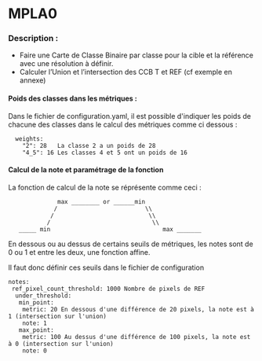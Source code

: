 # MPLA0 
 
### Description : 
* Faire une Carte de Classe Binaire par classe pour la cible et la référence avec une résolution à définir.  
* Calculer l’Union et l’intersection des CCB T et REF (cf exemple en annexe) 

#### Poids des classes dans les métriques : 
Dans le fichier de configuration.yaml, il est possible d'indiquer les poids de chacune des classes dans le calcul des métriques comme ci dessous : 
```mpap0: Nom de la métrique 
  weights: 
    "2": 28   La classe 2 a un poids de 28
    "4_5": 16 Les classes 4 et 5 ont un poids de 16
```

#### Calcul de la note et paramétrage de la fonction

La fonction de calcul de la note se réprésente comme ceci : 
```
              max ________ or ______min
             /                         \\
            /                           \\
           /                             \\
   _____ min                                max _______
```

En dessous ou au dessus de certains seuils de métriques, les notes sont de 0 ou 1 et entre les deux, une fonction affine. 

Il faut donc définir ces seuils dans le fichier de configuration
```
notes:
 ref_pixel_count_threshold: 1000 Nombre de pixels de REF 
  under_threshold:
   min_point:
    metric: 20 En dessous d'une différence de 20 pixels, la note est à 1 (intersection sur l'union)
    note: 1
   max_point:
    metric: 100 Au dessus d'une différence de 100 pixels, la note est à 0 (intersection sur l'union)
    note: 0
```